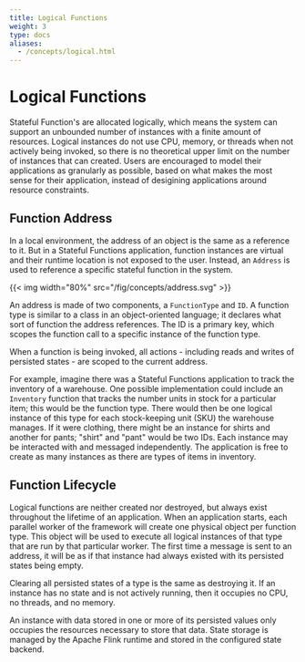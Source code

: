 ```yaml
---
title: Logical Functions
weight: 3
type: docs
aliases:
  - /concepts/logical.html
---
```

<!--
Licensed to the Apache Software Foundation (ASF) under one
or more contributor license agreements.  See the NOTICE file
distributed with this work for additional information
regarding copyright ownership.  The ASF licenses this file
to you under the Apache License, Version 2.0 (the
"License"); you may not use this file except in compliance
with the License.  You may obtain a copy of the License at

  http://www.apache.org/licenses/LICENSE-2.0

Unless required by applicable law or agreed to in writing,
software distributed under the License is distributed on an
"AS IS" BASIS, WITHOUT WARRANTIES OR CONDITIONS OF ANY
KIND, either express or implied.  See the License for the
specific language governing permissions and limitations
under the License.
-->

# Logical Functions

Stateful Function's are allocated logically, which means the system can support an unbounded number of instances with a finite amount of resources.
Logical instances do not use CPU, memory, or threads when not actively being invoked, so there is no theoretical upper limit on the number of instances that can created.
Users are encouraged to model their applications as granularly as possible, based on what makes the most sense for their application, instead of desigining applications around resource constraints.



## Function Address

In a local environment, the address of an object is the same as a reference to it.
But in a Stateful Functions application, function instances are virtual and their runtime location is not exposed to the user.
Instead, an ``Address`` is used to reference a specific stateful function in the system.

{{< img width="80%" src="/fig/concepts/address.svg" >}}

An address is made of two components, a ``FunctionType`` and ``ID``.
A function type is similar to a class in an object-oriented language; it declares what sort of function the address references.
The ID is a primary key, which scopes the function call to a specific instance of the function type.

When a function is being invoked, all actions - including reads and writes of persisted states - are scoped to the current address.

For example, imagine there was a Stateful Functions application to track the inventory of a warehouse.
One possible implementation could include an ``Inventory`` function that tracks the number units in stock for a particular item; this would be the function type.
There would then be one logical instance of this type for each stock-keeping unit (SKU) the warehouse manages.
If it were clothing, there might be an instance for shirts and another for pants; "shirt" and "pant" would be two IDs.
Each instance may be interacted with and messaged independently.
The application is free to create as many instances as there are types of items in inventory.

## Function Lifecycle

Logical functions are neither created nor destroyed, but always exist throughout the lifetime of an application.
When an application starts, each parallel worker of the framework will create one physical object per function type.
This object will be used to execute all logical instances of that type that are run by that particular worker.
The first time a message is sent to an address, it will be as if that instance had always existed with its persisted states being empty.

Clearing all persisted states of a type is the same as destroying it.
If an instance has no state and is not actively running, then it occupies no CPU, no threads, and no memory.

An instance with data stored in one or more of its persisted values only occupies the resources necessary to store that data.
State storage is managed by the Apache Flink runtime and stored in the configured state backend.
